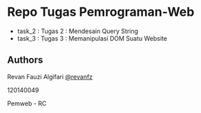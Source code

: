 # Repo Tugas Pemrograman-Web
* task_2 : Tugas 2 : Mendesain Query String
* task_3 : Tugas 3 : Memanipulasi DOM Suatu Website

## Authors

Revan Fauzi Algifari [@revanfz](https://www.github.com/revanfz)

120140049

Pemweb - RC

